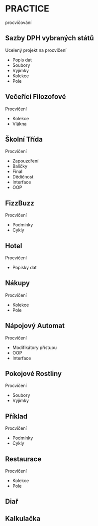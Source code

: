 # PRACTICE
procvičování 


## Sazby DPH vybraných států
Ucelený projekt na procvičení 
- Popis dat
- Soubory
- Výjimky
- Kolekce
- Pole

## Večeřící Filozofové
Procvičení
- Kolekce
- Vlákna

## Školní Třída
Procvičení
- Zapouzdření
- Balíčky
- Final
- Dědičnost
- Interface
- OOP

## FizzBuzz
Procvičení 
- Podmínky
- Cykly

## Hotel
Procvičení
- Popisky dat

## Nákupy
Procvičení
- Kolekce 
- Pole

## Nápojový Automat
Procvičení
- Modifikátory přístupu
- OOP
- Interface

## Pokojové Rostliny
Procvičení
-  Soubory
-  Výjimky 

## Příklad
Procvičení
- Podmínky 
- Cykly

## Restaurace
Procvičení
- Kolekce
- Pole




## Diař

## Kalkulačka



